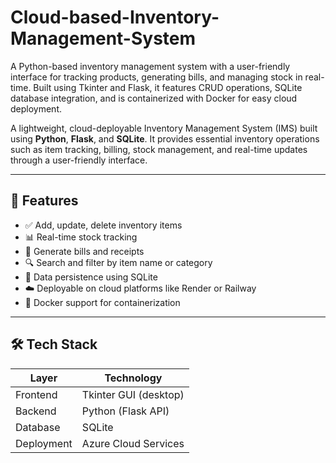 # Cloud-based-Inventory-Management-System
A Python-based inventory management system with a user-friendly interface for tracking products, generating bills, and managing stock in real-time. Built using Tkinter and Flask, it features CRUD operations, SQLite database integration, and is containerized with Docker for easy cloud deployment.

A lightweight, cloud-deployable Inventory Management System (IMS) built using **Python**, **Flask**, and **SQLite**. It provides essential inventory operations such as item tracking, billing, stock management, and real-time updates through a user-friendly interface.

---

## 🚀 Features

- ✅ Add, update, delete inventory items
- 📊 Real-time stock tracking
- 🧾 Generate bills and receipts
- 🔍 Search and filter by item name or category
- 💾 Data persistence using SQLite
- ☁️ Deployable on cloud platforms like Render or Railway
- 🐳 Docker support for containerization

---

## 🛠️ Tech Stack

| Layer     | Technology            |
|-----------|-----------------------|
| Frontend  | Tkinter GUI (desktop) |
| Backend   | Python (Flask API)    |
| Database  | SQLite                |
| Deployment| Azure Cloud Services  |
